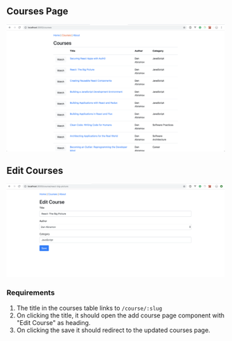 ## Courses Page
![Courses Page](images/6-courses-&-authors.png)

## Edit Courses
![Edit Courses](images/8-edit-course.png)

### Requirements
1. The title in the courses table links to `/course/:slug`
2. On clicking the title, it should open the add course page component with "Edit Course" as heading.
3. On clicking the save it should redirect to the updated courses page.